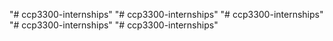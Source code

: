 "# ccp3300-internships" 
"# ccp3300-internships" 
"# ccp3300-internships" 
"# ccp3300-internships" 
"# ccp3300-internships" 

